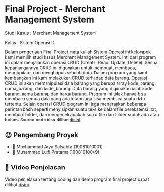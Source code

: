 # Final Project - Merchant Management System

Studi Kasus : Merchant Management System

Kelas : Sistem Operasi D

Dalam pengerjaan Final Project mata kuliah Sistem Operasi ini kelompok kami memilih studi
kasus Merchant Management System. Inti dari program ini dalam menjalankan operasi CRUD
(Create, Read, Update, Delete). Sesuai kepanjangannya CRUD ini digunakan untuk membuat,
membaca, mengupdate, dan menghapus sebuah data. Dalam program yang kami kembangkan
ini kami melakukan CRUD terhadap data barang. Operasi CRUD ini akan memanipulasi data
barang yang berupa array kode_barang, nama_barang, dan kode_barang. Data barang yang
digunakan ialah kode barang, nama barang, dan harga barang. Program ini tidak hanya bisa
membaca semua data yang ada tetapi juga bisa membaca suatu data tertentu. Selain operasi
CRUD program ini juga menerapkan beberapa perintah bash seperti menyisipkan suatu teks ke
dalam file berekstensi .txt, membuat folder, dan mengecek apakah suatu file dan folder sudah
ada atau belum. Source code bisa dilihat [disini](https://github.com/arryaaas/Bash-And-Shell-Programming/blob/master/Final%20Project/main.sh).


## :wink: Pengembang Proyek

- :boy: Mochammad Arya Salsabila (19081010001)
- :boy: Muhammad Lutfi Pratama (19081010049)

## :movie_camera: Video Penjelasan 

Video penjelasan tentang coding dan demo program final project dapat dilihat [disini](https://youtu.be/qmFwoyNlugc).
